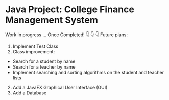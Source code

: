 # Java Project: College Finance Management System
Work in progress ... 
Once Completed!
👇 👇 👇
Future plans:
1. Implement Test Class
2. Class improvement:
- Search for a student by name
- Search for a teacher by name
- Implement searching and sorting algorithms on the student and teacher lists
2. Add a JavaFX Graphical User Interface (GUI) 
3. Add a Database

